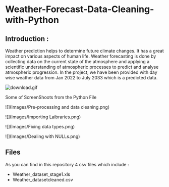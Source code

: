 # Weather-Forecast-Data-Cleaning-with-Python

## Introduction :

Weather prediction helps to determine future climate changes. It has a great impact on various aspects of human life. Weather forecasting is done by collecting data on the current state of the atmosphere and applying a scientific understanding of atmospheric processes to predict and analyse atmospheric progression. In the project, we have been provided with day wise weather data from Jan 2022 to July 2033 which is a predicted
data. 

![download.gif](https://cdn.dribbble.com/users/1046127/screenshots/3987643/media/f8536f8486d6a831bc8ceff562e6e6e6.gif)

Some of ScreenShoots from the Python File 

![](Images/Pre-processing and data cleaning.png)

![](Images/Importing Laibraries.png)

![](Images/Fixing data types.png)

![](Images/Dealing with NULLs.png)


## Files
As you can find in this repository 4 csv files which include :
* Weather_dataset_stage1.xls
* Weather_datasetcleaned.csv
